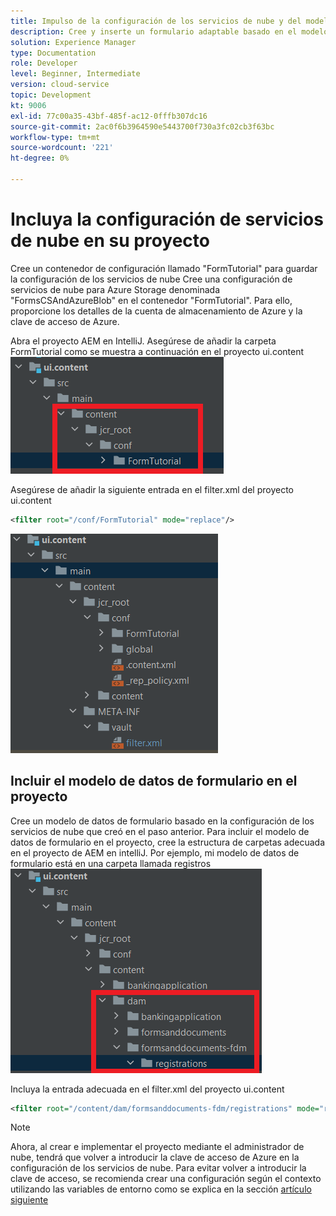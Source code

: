 ```yaml
---
title: Impulso de la configuración de los servicios de nube y del modelo de datos de formulario a la instancia de nube
description: Cree y inserte un formulario adaptable basado en el modelo de datos de formulario de almacenamiento de Azure en la instancia de nube.
solution: Experience Manager
type: Documentation
role: Developer
level: Beginner, Intermediate
version: cloud-service
topic: Development
kt: 9006
exl-id: 77c00a35-43bf-485f-ac12-0fffb307dc16
source-git-commit: 2ac0f6b3964590e5443700f730a3fc02cb3f63bc
workflow-type: tm+mt
source-wordcount: '221'
ht-degree: 0%

---
```


# Incluya la configuración de servicios de nube en su proyecto

Cree un contenedor de configuración llamado &quot;FormTutorial&quot; para guardar la configuración de los servicios de nube Cree una configuración de servicios de nube para Azure Storage denominada &quot;FormsCSAndAzureBlob&quot; en el contenedor &quot;FormTutorial&quot;. Para ello, proporcione los detalles de la cuenta de almacenamiento de Azure y la clave de acceso de Azure.

Abra el proyecto AEM en IntelliJ. Asegúrese de añadir la carpeta FormTutorial como se muestra a continuación en el proyecto ui.content
![cloud-services-configuration](assets/cloud-services-configuration.png)

Asegúrese de añadir la siguiente entrada en el filter.xml del proyecto ui.content

```xml
<filter root="/conf/FormTutorial" mode="replace"/>
```

![filter-xml](assets/ui-content-filter.png)

## Incluir el modelo de datos de formulario en el proyecto

Cree un modelo de datos de formulario basado en la configuración de los servicios de nube que creó en el paso anterior. Para incluir el modelo de datos de formulario en el proyecto, cree la estructura de carpetas adecuada en el proyecto de AEM en intelliJ. Por ejemplo, mi modelo de datos de formulario está en una carpeta llamada registros
![fdm-content](assets/ui-content-fdm.png)

Incluya la entrada adecuada en el filter.xml del proyecto ui.content

```xml
<filter root="/content/dam/formsanddocuments-fdm/registrations" mode="replace"/>
```


>[!NOTE]
>
>Ahora, al crear e implementar el proyecto mediante el administrador de nube, tendrá que volver a introducir la clave de acceso de Azure en la configuración de los servicios de nube. Para evitar volver a introducir la clave de acceso, se recomienda crear una configuración según el contexto utilizando las variables de entorno como se explica en la sección [artículo siguiente](./context-aware-fdm.md)
